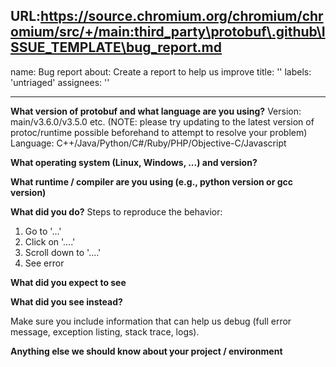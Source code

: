 URL:https://source.chromium.org/chromium/chromium/src/+/main:third_party\protobuf\.github\ISSUE_TEMPLATE\bug_report.md
---
name: Bug report
about: Create a report to help us improve
title: ''
labels: 'untriaged'
assignees: ''

---

<!--

NOTE: this form is for bug reports only.
For questions or troubleshooting, please post on the protobuf mailing list:
https://groups.google.com/forum/#!forum/protobuf 
Stack Overflow is also a useful if unofficial resource https://stackoverflow.com/questions/tagged/protocol-buffers
-->

**What version of protobuf and what language are you using?**
Version: main/v3.6.0/v3.5.0 etc. (NOTE: please try updating to the latest version of protoc/runtime possible beforehand to attempt to resolve your problem)
Language: C++/Java/Python/C#/Ruby/PHP/Objective-C/Javascript

**What operating system (Linux, Windows, ...) and version?**

**What runtime / compiler are you using (e.g., python version or gcc version)**

**What did you do?**
Steps to reproduce the behavior:
1. Go to '...'
2. Click on '....'
3. Scroll down to '....'
4. See error

**What did you expect to see**

**What did you see instead?**

Make sure you include information that can help us debug (full error message, exception listing, stack trace, logs).

**Anything else we should know about your project / environment**
